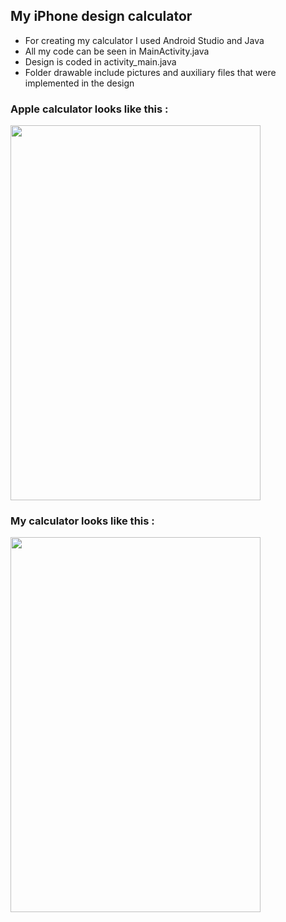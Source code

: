## My iPhone design calculator

- For creating my calculator I used Android Studio and Java
- All my code can be seen in MainActivity.java
- Design is coded in activity_main.java
- Folder drawable include pictures and auxiliary files that were implemented in the design

### Apple calculator looks like this :

<img src="https://raw.githubusercontent.com/gvaler/Calculator_iPhone_Interface/main/drawable/apple_calculator.PNG" width="400" height="600" />

### My calculator looks like this :

<img src="https://raw.githubusercontent.com/gvaler/Calculator_iPhone_Interface/main/drawable/my_calculator.png" width="400" height="600" />
